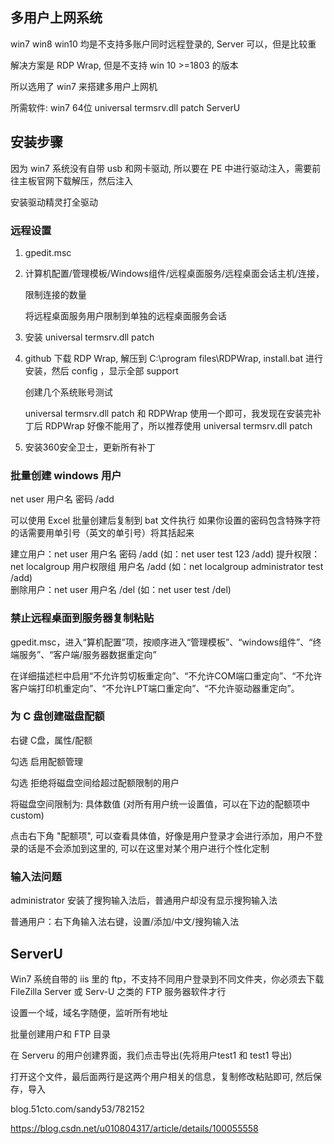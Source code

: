
## 多用户上网系统

win7 win8 win10 均是不支持多账户同时远程登录的, Server 可以，但是比较重

解决方案是 RDP Wrap, 但是不支持 win 10 >=1803 的版本

所以选用了 win7 来搭建多用户上网机

所需软件:
    win7 64位
    universal termsrv.dll patch
    ServerU


## 安装步骤

因为 win7 系统没有自带 usb 和网卡驱动, 所以要在 PE 中进行驱动注入，需要前往主板官网下载解压，然后注入

安装驱动精灵打全驱动

### 远程设置

1. gpedit.msc

1. 计算机配置/管理模板/Windows组件/远程桌面服务/远程桌面会话主机/连接，

    限制连接的数量

    将远程桌面服务用户限制到单独的远程桌面服务会话

1. 安装 universal termsrv.dll patch

1. github 下载 RDP Wrap, 解压到 C:\program files\RDPWrap, install.bat 进行安装，然后 config ，显示全部 support

    创建几个系统账号测试

    universal termsrv.dll patch 和 RDPWrap 使用一个即可，我发现在安装完补丁后 RDPWrap 好像不能用了，所以推荐使用 universal termsrv.dll patch

1. 安装360安全卫士，更新所有补丁


### 批量创建 windows 用户

net user 用户名 密码 /add

可以使用 Excel 批量创建后复制到 bat 文件执行
    如果你设置的密码包含特殊字符的话需要用单引号（英文的单引号）将其括起来

建立用户：net  user  用户名  密码  /add                         (如：net user test 123 /add)
提升权限：net  localgroup 用户权限组 用户名 /add                (如：net localgroup administrator test /add)    
删除用户：net  user  用户名 /del                                (如：net user test /del)

### 禁止远程桌面到服务器复制粘贴

gpedit.msc，进入“算机配置”项，按顺序进入“管理模板”、“windows组件”、“终端服务”、“客户端/服务器数据重定向”

在详细描述栏中启用“不允许剪切板重定向”、“不允许COM端口重定向”、“不允许客户端打印机重定向”、“不允许LPT端口重定向”、“不允许驱动器重定向”。


### 为 C 盘创建磁盘配额

右键 C盘，属性/配额

勾选 启用配额管理

勾选 拒绝将磁盘空间给超过配额限制的用户

将磁盘空间限制为: 具体数值  (对所有用户统一设置值，可以在下边的配额项中 custom)

点击右下角 "配额项", 可以查看具体值，好像是用户登录才会进行添加，用户不登录的话是不会添加到这里的, 可以在这里对某个用户进行个性化定制

### 输入法问题
    
administrator 安装了搜狗输入法后，普通用户却没有显示搜狗输入法

普通用户：右下角输入法右键，设置/添加/中文/搜狗输入法

## ServerU

Win7 系统自带的 iis 里的 ftp，不支持不同用户登录到不同文件夹，你必须去下载 FileZilla Server 或 Serv-U 之类的 FTP 服务器软件才行

设置一个域，域名字随便，监听所有地址

批量创建用户和 FTP 目录

在 Serveru 的用户创建界面，我们点击导出(先将用户test1 和 test1 导出)

打开这个文件，最后面两行是这两个用户相关的信息，复制修改粘贴即可, 然后保存，导入


blog.51cto.com/sandy53/782152




https://blog.csdn.net/u010804317/article/details/100055558

